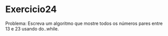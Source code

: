 # Exercicio24
Problema: Escreva um algoritmo que mostre todos os números pares entre 13 e 23 usando do..while.

